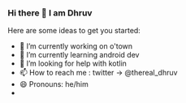 ### Hi there 👋 I am Dhruv

<!--
**therealdhruv/therealdhruv** is a ✨ _special_ ✨ repository because its `README.md` (this file) appears on your GitHub profile. -->

Here are some ideas to get you started:

- 🔭 I’m currently working on o'town
- 🌱 I’m currently learning android dev
- 🤔 I’m looking for help with kotlin
- 📫 How to reach me : twitter -> @thereal_dhruv 
- 😄 Pronouns: he/him
- <!--
- 👯 I’m looking to collaborate on ...
- 💬 Ask me about ... -->
<!--
- ⚡ Fun fact: ...
-->
